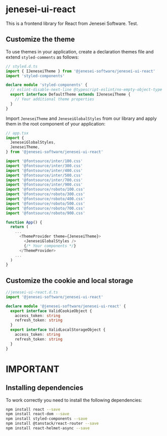 # jenesei-ui-react

This is a frontend library for React from Jenesei Software. Test.

## Customize the theme

To use themes in your application, create a declaration themes file and extend `styled-comments` as follows:

```typescript
// styled.d.ts
import { IJeneseiTheme } from '@jenesei-software/jenesei-ui-react'
import 'styled-components'

declare module 'styled-components' {
  // eslint-disable-next-line @typescript-eslint/no-empty-object-type
  export interface DefaultTheme extends IJeneseiTheme {
    // Your additional theme properties
  }
}
```

Import `JeneseiTheme` and `JeneseiGlobalStyles` from our library and apply them in the root component of your application:

```typescript
// app.tsx
import {
  JeneseiGlobalStyles,
  JeneseiTheme,
} from '@jenesei-software/jenesei-ui-react'

import '@fontsource/inter/100.css'
import '@fontsource/inter/300.css'
import '@fontsource/inter/400.css'
import '@fontsource/inter/500.css'
import '@fontsource/inter/700.css'
import '@fontsource/inter/900.css'
import '@fontsource/roboto/100.css'
import '@fontsource/roboto/300.css'
import '@fontsource/roboto/400.css'
import '@fontsource/roboto/500.css'
import '@fontsource/roboto/700.css'
import '@fontsource/roboto/900.css'

function App() {
  return (
    ...
      <ThemeProvider theme={JeneseiTheme}>
        <JeneseiGlobalStyles />
        {/* Your components */}
      </ThemeProvider>
    ...
  )
}
```

## Customize the cookie and local storage

```typescript
//jenesei-ui-react.d.ts
import '@jenesei-software/jenesei-ui-react'

declare module '@jenesei-software/jenesei-ui-react' {
  export interface ValidCookieObject {
    access_token: string
    refresh_token: string
  }
  export interface ValidLocalStorageObject {
    access_token: string
    refresh_token: string
  }
}
```

# IMPORTANT


## Installing dependencies

To work correctly you need to install the following dependencies:

```bash
npm install react --save
npm install react-dom --save
npm install styled-components --save
npm install @tanstack/react-router --save
npm install react-helmet-async --save
```
